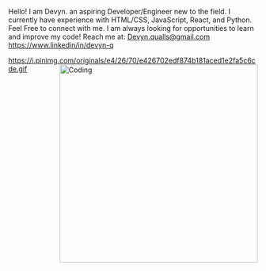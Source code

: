 Hello! I am Devyn. an aspiring Developer/Engineer new to the field.
I currently have experience with HTML/CSS, JavaScript, React, and Python.
Feel Free to connect with me. I am always looking for opportunities to learn and improve my code!
Reach me at: Devyn.qualls@gmail.com                https://www.linkedin/in/devyn-q

https://i.pinimg.com/originals/e4/26/70/e426702edf874b181aced1e2fa5c6cde.gif
 <img align="right" alt="Coding" width="400" src="https://i.pinimg.com/originals/e4/26/70/e426702edf874b181aced1e2fa5c6cde.gif">

